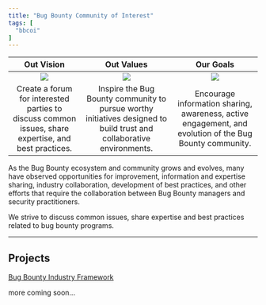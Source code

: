 ```yaml
---
title: "Bug Bounty Community of Interest"
tags: [
  "bbcoi"
]
---
```


| Out Vision | Out Values | Our Goals |
| :-: | :-: | :-: |
| ![](/images/vision.jpg) | ![](/images/values.jpg) | ![](/images/goals.jpg) |
| Create a forum for interested parties to discuss common issues, share expertise, and best practices. | Inspire the Bug Bounty community to pursue worthy initiatives designed to build trust and collaborative environments. | Encourage information sharing, awareness, active engagement, and evolution of the Bug Bounty community. |


As the Bug Bounty ecosystem and community grows and evolves, many have observed opportunities for improvement, information and expertise sharing, industry collaboration, development of best practices, and other efforts that require the collaboration between Bug Bounty managers and security practitioners.

We strive to discuss common issues, share expertise and best practices related to bug bounty programs. 

---

## Projects
[Bug Bounty Industry Framework](/framework/)

more coming soon...